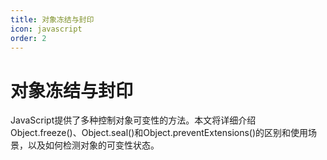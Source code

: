 ```yaml
---
title: 对象冻结与封印
icon: javascript
order: 2
---
```


# 对象冻结与封印

JavaScript提供了多种控制对象可变性的方法。本文将详细介绍Object.freeze()、Object.seal()和Object.preventExtensions()的区别和使用场景，以及如何检测对象的可变性状态。

